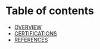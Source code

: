 # Table of contents

* [OVERVIEW](README.md)
* [CERTIFICATIONS](certifications.md)
* [REFERENCES](references.md)
